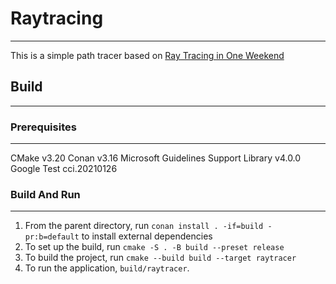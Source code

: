 # Raytracing
---

This is a simple path tracer based on [Ray Tracing in One Weekend](https://raytracing.github.io/books/RayTracingInOneWeekend.html)

## Build
---

### Prerequisites 
---
CMake v3.20
Conan v3.16
Microsoft Guidelines Support Library v4.0.0
Google Test cci.20210126

### Build And Run
---
1. From the parent directory, run `conan install . -if=build -pr:b=default` to install external dependencies
2. To set up the build, run `cmake -S . -B build --preset release`
3. To build the project, run `cmake --build build --target raytracer`
4. To run the application, `build/raytracer`.